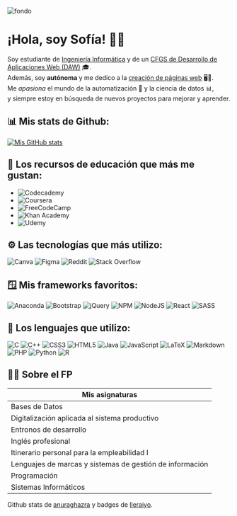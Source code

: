 ![fondo](https://github.com/user-attachments/assets/3eb6e911-40f6-4a14-a2d2-7fb0ba574225)
# ¡Hola, soy Sofía! 👩‍💻



Soy estudiante de [Ingeniería Informática](https://www.um.es/web/informatica/) y de un [CFGS de Desarrollo de Aplicaciones Web (DAW)](https://sites.google.com/view/fplaconservera) 🎓.</br>
Además, soy **autónoma** y me dedico a la [creación de páginas web](https://kreinlabs.com/) 🖥️💼.</br>
Me *apasiona* el mundo de la automatización 🤖 y la ciencia de datos 📊,</br> y siempre estoy en búsqueda de nuevos proyectos para mejorar y aprender.

## 📊 Mis stats de Github:
[![Mis GitHub stats](https://github-readme-stats.vercel.app/api?username=Arimoluk&show_icons=true&theme=tokyonight)](https://github.com/anuraghazra/github-readme-stats)

## 📖 Los recursos de educación que más me gustan:
- ![Codecademy](https://img.shields.io/badge/Codecademy-FFF0E5?style=for-the-badge&logo=codecademy&logoColor=1F243A)
- ![Coursera](https://img.shields.io/badge/Coursera-%230056D2.svg?style=for-the-badge&logo=Coursera&logoColor=white)
- ![FreeCodeCamp](https://img.shields.io/badge/Freecodecamp-%23123.svg?&style=for-the-badge&logo=freecodecamp&logoColor=green)
- ![Khan Academy](https://img.shields.io/badge/KhanAcademy-%2314BF96.svg?style=for-the-badge&logo=KhanAcademy&logoColor=white)
- ![Udemy](https://img.shields.io/badge/Udemy-A435F0?style=for-the-badge&logo=Udemy&logoColor=white)

## ⚙️ Las tecnologías que más utilizo:

![Canva](https://img.shields.io/badge/Canva-%2300C4CC.svg?style=for-the-badge&logo=Canva&logoColor=white) ![Figma](https://img.shields.io/badge/figma-%23F24E1E.svg?style=for-the-badge&logo=figma&logoColor=white) ![Reddit](https://img.shields.io/badge/Reddit-%23FF4500.svg?style=for-the-badge&logo=Reddit&logoColor=white) ![Stack Overflow](https://img.shields.io/badge/-Stackoverflow-FE7A16?style=for-the-badge&logo=stack-overflow&logoColor=white)

## 🪟 Mis frameworks favoritos:

![Anaconda](https://img.shields.io/badge/Anaconda-%2344A833.svg?style=for-the-badge&logo=anaconda&logoColor=white) ![Bootstrap](https://img.shields.io/badge/bootstrap-%238511FA.svg?style=for-the-badge&logo=bootstrap&logoColor=white) ![jQuery](https://img.shields.io/badge/jquery-%230769AD.svg?style=for-the-badge&logo=jquery&logoColor=white) ![NPM](https://img.shields.io/badge/NPM-%23CB3837.svg?style=for-the-badge&logo=npm&logoColor=white) ![NodeJS](https://img.shields.io/badge/node.js-6DA55F?style=for-the-badge&logo=node.js&logoColor=white) ![React](https://img.shields.io/badge/react-%2320232a.svg?style=for-the-badge&logo=react&logoColor=%2361DAFB) ![SASS](https://img.shields.io/badge/SASS-hotpink.svg?style=for-the-badge&logo=SASS&logoColor=white)

## 📂 Los lenguajes que utilizo:

![C](https://img.shields.io/badge/c-%2300599C.svg?style=for-the-badge&logo=c&logoColor=white) ![C++](https://img.shields.io/badge/c++-%2300599C.svg?style=for-the-badge&logo=c%2B%2B&logoColor=white) ![CSS3](https://img.shields.io/badge/css3-%231572B6.svg?style=for-the-badge&logo=css3&logoColor=white) ![HTML5](https://img.shields.io/badge/html5-%23E34F26.svg?style=for-the-badge&logo=html5&logoColor=white) ![Java](https://img.shields.io/badge/java-%23ED8B00.svg?style=for-the-badge&logo=openjdk&logoColor=white) 	![JavaScript](https://img.shields.io/badge/javascript-%23323330.svg?style=for-the-badge&logo=javascript&logoColor=%23F7DF1E) 	![LaTeX](https://img.shields.io/badge/latex-%23008080.svg?style=for-the-badge&logo=latex&logoColor=white) 	![Markdown](https://img.shields.io/badge/markdown-%23000000.svg?style=for-the-badge&logo=markdown&logoColor=white) 	![PHP](https://img.shields.io/badge/php-%23777BB4.svg?style=for-the-badge&logo=php&logoColor=white) ![Python](https://img.shields.io/badge/python-3670A0?style=for-the-badge&logo=python&logoColor=ffdd54) ![R](https://img.shields.io/badge/r-%23276DC3.svg?style=for-the-badge&logo=r&logoColor=white)

## 👩‍🎓 Sobre el FP

| Mis asignaturas  |
| ------------- |
| Bases de Datos  |
| Digitalización aplicada al sistema productivo  |
| Entronos de desarrollo  |
| Inglés profesional  |
| Itinerario personal para la empleabilidad I  |
| Lenguajes de marcas y sistemas de gestión de información  |
| Programación  |
| Sistemas Informáticos  |

Github stats de [anuraghazra](https://github.com/anuraghazra/github-readme-stats) y badges de [lleraiyo](https://github.com/Ileriayo/markdown-badges).
